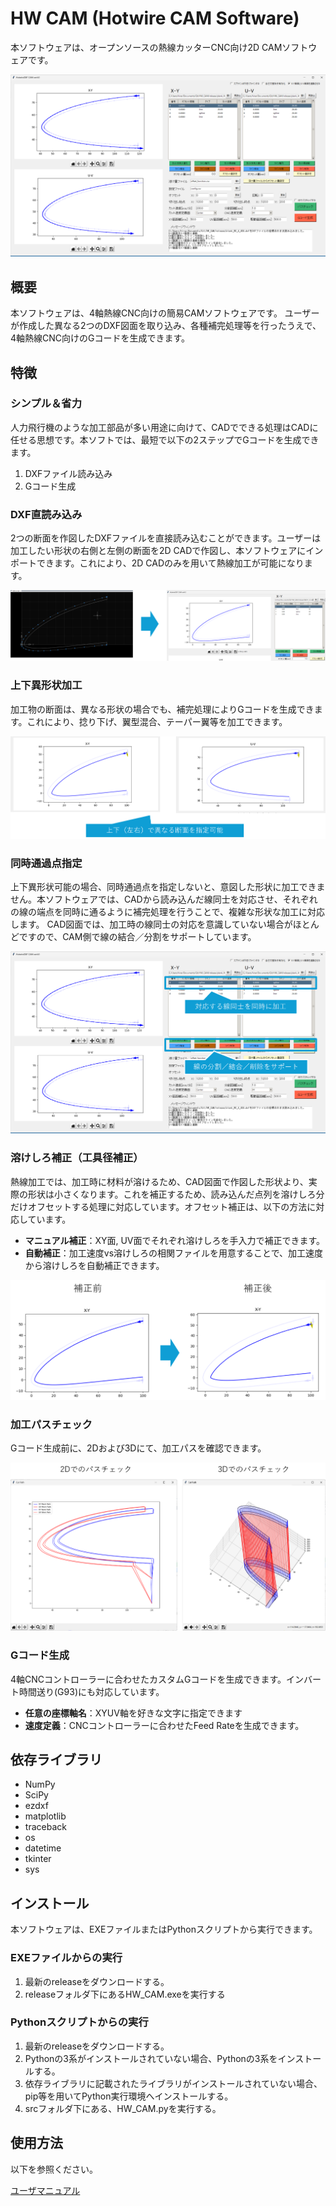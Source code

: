# HW CAM (Hotwire CAM Software)
本ソフトウェアは、オープンソースの熱線カッターCNC向け2D CAMソフトウェアです。

<img alt="Image" src="documents/res/main_window.png" />

## 概要
本ソフトウェアは、4軸熱線CNC向けの簡易CAMソフトウェアです。
ユーザーが作成した異なる2つのDXF図面を取り込み、各種補完処理等を行ったうえで、4軸熱線CNC向けのGコードを生成できます。


## 特徴
### シンプル＆省力
人力飛行機のような加工部品が多い用途に向けて、CADでできる処理はCADに任せる思想です。本ソフトでは、最短で以下の2ステップでGコードを生成できます。
1. DXFファイル読み込み
2. Gコード生成

### DXF直読み込み
2つの断面を作図したDXFファイルを直接読み込むことができます。ユーザーは加工したい形状の右側と左側の断面を2D CADで作図し、本ソフトウェアにインポートできます。これにより、2D CADのみを用いて熱線加工が可能になります。

<img alt="Image" src="documents/res/cad_import.png" />


### 上下異形状加工
加工物の断面は、異なる形状の場合でも、補完処理によりGコードを生成できます。これにより、捻り下げ、翼型混合、テーパー翼等を加工できます。

<img alt="Image" src="documents/res/上下異形状.png" />

### 同時通過点指定
上下異形状可能の場合、同時通過点を指定しないと、意図した形状に加工できません。本ソフトウェアでは、CADから読み込んだ線同士を対応させ、それぞれの線の端点を同時に通るように補完処理を行うことで、複雑な形状な加工に対応します。
CAD図面では、加工時の線同士の対応を意識していない場合がほとんどですので、CAM側で線の結合／分割をサポートしています。

<img alt="Image" src="documents/res/同着点指定.png" />


### 溶けしろ補正（工具径補正）
熱線加工では、加工時に材料が溶けるため、CAD図面で作図した形状より、実際の形状は小さくなります。これを補正するため、読み込んだ点列を溶けしろ分だけオフセットする処理に対応しています。オフセット補正は、以下の方法に対応しています。
* **マニュアル補正**：XY面, UV面でそれぞれ溶けしろを手入力で補正できます。
* **自動補正**：加工速度vs溶けしろの相関ファイルを用意することで、加工速度から溶けしろを自動補正できます。

<img alt="Image" src="documents/res/工具径補正.png" />

### 加工パスチェック
Gコード生成前に、2Dおよび3Dにて、加工パスを確認できます。

<img alt="Image" src="documents/res/パスチェック.png" />


### Gコード生成
4軸CNCコントローラーに合わせたカスタムGコードを生成できます。インバート時間送り(G93)にも対応しています。
* **任意の座標軸名**：XYUV軸を好きな文字に指定できます
* **速度定義**：CNCコントローラーに合わせたFeed Rateを生成できます。

## 依存ライブラリ
* NumPy
* SciPy
* ezdxf
* matplotlib
* traceback
* os
* datetime
* tkinter
* sys


## インストール
本ソフトウェアは、EXEファイルまたはPythonスクリプトから実行できます。

### EXEファイルからの実行
1. 最新のreleaseをダウンロードする。
2. releaseフォルダ下にあるHW_CAM.exeを実行する


### Pythonスクリプトからの実行
1. 最新のreleaseをダウンロードする。
2. Pythonの3系がインストールされていない場合、Pythonの3系をインストールする。
3. 依存ライブラリに記載されたライブラリがインストールされていない場合、pip等を用いてPython実行環境へインストールする。
4. srcフォルダ下にある、HW_CAM.pyを実行する。


## 使用方法
以下を参照ください。

[ユーザマニュアル](https://github.com/Pakfat50/HW_CAM/blob/main/documents/README.md "ユーザマニュアル")





